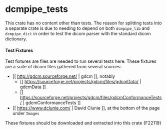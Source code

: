 # dcmpipe_tests

This crate has no content other than tests. The reason for splitting tests into a separate crate is due to needing to depend on both `dcmpipe_lib` and `dcmpipe_dict` in order to test the dicom parser with the standard dicom dictionary.

#### Test Fixtures
Test fixtures are files are needed to run several tests here. These fixtures are a suite of dicom files gathered from several sources:
 - [[ http://gdcm.sourceforge.net/ | gdcm ]], notably
   - [[ https://sourceforge.net/projects/gdcm/files/gdcmData/ | gdcmData ]]
   - [[ https://sourceforge.net/projects/gdcm/files/gdcmConformanceTests/ | gdcmConformanceTests ]]
 - [[ https://www.dclunie.com/ | David Clunie ]], at the bottom of the page under `Images`

These fixtures should be downloaded and extracted into this crate
{F22119}
